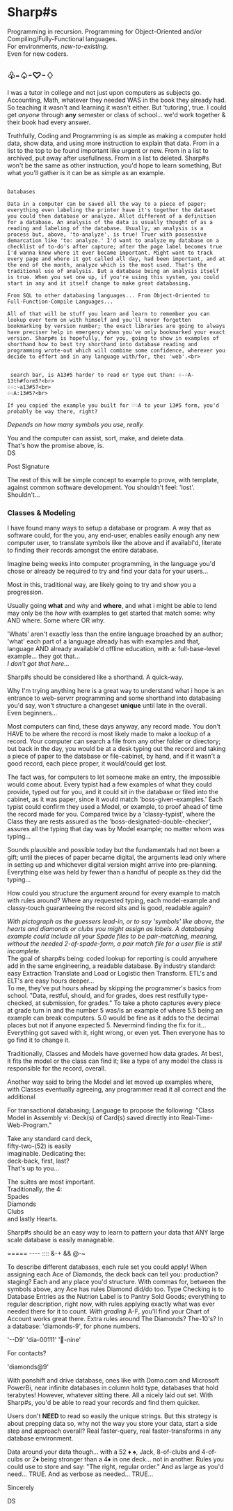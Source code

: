<p>
<h1>Sharp#s</h1>
Programming in recursion. Programming for Object-Oriented and/or Compiling/Fully-Functional languages. <br >
For environments, <i>new-to-existing</i>.<br>
Even for new coders.<br>
<h2>♧-♤-♡-♢</h2>

I was a tutor in college and not just upon computers as subjects go. Accounting, Math, whatever they needed WAS in the book they already had. So teaching it wasn't and learning it wasn't either. But 'tutoring', true. I could get <i>anyone</i> through <b>any</b> semester or class of school... we'd work together & their book had every answer.<br>

Truthfully, Coding and Programming is as simple as making a computer hold data, show data, and using more instruction to explain that data. From in a list to the top to be found important like urgent or new. From in a list to archived, put away after usefullness. From in a list to deleted. Sharp#s won't be the same as other instruction, you'd hope to learn something, But what you'll gather is it can be as simple as an example.<br>

```

Databases

Data in a computer can be saved all the way to a piece of paper; everything even labeling the printer have it's together the dataset you could then database or analyze. Allot different of a definition for a database. An analysis of the data is usually thought of as a reading and labeling of the database. Usually, an analysis is a process but, above, 'to-analyze', is true! Truer with possessive demarcation like 'to: analyze.' I'd want to analyze my database on a checklist of to-do's after capture; after the page label becomes true I'd wanna know where it ever became important. Might want to track every page and where it got called all day, had been important, and at the end of the month, analyze which is the most used. That's the traditional use of analysis. But a database being an analysis itself is true. When you set one up, if you're using this system, you could start in any and it itself change to make great databasing. 

From SQL to other databasing languages... From Object-Oriented to Full-Function-Compile Languages...

All of that will be stuff you learn and learn to remember you can lookup ever term on with himself and you'll never forgotten bookmarking by version number; the exact libraries are going to always have preciser help in emergency when you've only bookmarked your exact version. Sharp#s is hopefully, for you, going to show in examples of shorthand how to best try shorthand into database reading and programming wrote-out which will combine some confidence, wherever you decide to effort and in any language with/for, the: 'web'.<br>


 search bar, is A13#5 harder to read or type out than: ♧-♤A-13th#form5?<br>
♧♤:~a13#5?<br>
♧♤A:13#5?<br>

If you copied the example you built for ♡♢A to your 13#5 form, you'd probably be way there, right? 

```

<i>Depends on how many symbols you use, really.</i>

You and the computer can assist, sort, make, and delete data.<br>
That's how the promise above, is.<br>
DS

Post Signature

The rest of this will be simple concept to example to prove, with template, against common software development. You shouldn't feel: 'lost'. Shouldn't...
</p>

<h3>Classes & Modeling</h3>
<p>
  I have found many ways to setup a database or program. A way that as software could, for the you, any end-user, enables easily enough any new computer user, to translate symbols like the above and if availabl'd, literate to finding their records amongst the entire database.<br>

Imagine being weeks into computer programming, in the language you'd chose or already be required to try and find your data for your users...
</p>

<p> 
  Most in this, traditional way, are likely going to try and show you a progression. <br>

 Usually going <b>what</b> and <i>why</i> and <b>where</b>, and what i might be able to lend may only be the <i>how</i> with examples to get started that match some: why AND where. Some where OR why. <br>

 'Whats' aren't exactly less than the entire language broached by an author; 'what' each part of a language already has with examples and that, language AND already available'd offline education, with a: full-base-level example... they got that...<br>
<i>I don't got that here...</i><br>

 <underline>Sharp#s should be considered like a shorthand. A quick-way.
  

  Why I'm trying anything here is a great way to understand what i hope is an entrance to web-servrr programming and some shorthand into databasing you'd say, won't structure a changeset <b>unique</b> until late in the overall. <br>
 Even beginners...
  
</p>

<p>

 Most computers can find, these days anyway, any record made. You don't HAVE to be where the record is most likely made to make a lookup of a record. Your computer can search a file from any other folder or directory; but back in the day, you would be at a desk typing out the record and taking a piece of paper to the database or file-cabinet, by hand, and if it wasn't a good record, each piece proper, it would/could get lost.
</p>

<p>

 The fact was, for computers to let someone make an entry, the impossible would come about. Every typist had a few examples of what they could provide, typed out for you, and it could sit in the database or filed into the cabinet, as it was paper, since it would match 'boss-given-examples.' Each typist could confirm they used a Model, or example, to proof ahead of time the record made for you. Compared twice by a 'classy-typist', where the Class they are rests assured as the 'boss-designated-double-checker', assures all the typing that day was by Model example; no matter whom was typing...
</p>
<p>

 Sounds plausible and possible today but the fundamentals had not been a gift; until the pieces of paper became digital, the arguments lead only where in setting up and whichever digital version might arrive into pre-planning. Everything else was held by fewer than a handful of people as they did the typing...
</p>
 
<p>
 How could you structure the argument around for every example to match with rules around? Where any requested typing, each model-example and classy-touch guaranteeing the record sits and is good, readable again?
</p>
<p>

<p>
  <i>With pictograph as the guessers lead-in, or to say 'symbols' like above, the hearts and diamonds or clubs you might assign as labels. A databasing example could include all your Spade files to be pair-matching, meaning, without the needed 2-of-spade-form, a pair match file for a user file is still incomplete.
</i><br>
The goal of sharp#s being: coded lookup for reporting is could anywhere add in the same engineering, a readable database. By industry standard: easy Extraction Translate and Load or Logistic then Transform. ETL's and ELT's are easy hours deeper...
<br>To me, they've put hours ahead by skipping the programmer's basics from school.
"Data, restful, should, and for grades, does rest restfully type-checked, at submission, for grades." To take a photo captures every piece at grade turn in and the number 5 was/is an example of where 5.5 being an example can break computers. 5.0 would be fine as it adds to the decimal places but not if anyone expected 5. Nevermind finding the fix for it...
Everything got saved with it, right
 wrong,
 or even yet. Then everyone has to go find it to change it.

</p>

Traditionally, Classes and Models have governed how data grades. At best, it fits the model or the class can find it; like a type of any model the class is responsible for the record, overall.

Another way said to bring the Model and let moved up examples
where, with Classes eventually agreeing, any programmer read it all correct and the additional 
<p>
  For transactional databasing; Language to propose the following: "Class Model in Assembly vi: Deck(s) of Card(s) saved directly into Real-Time-Web-Program."
</p>

<p>
  Take any standard card deck,<br>
fifty-two-(52) is easily<br>
imaginable. Dedicating the:<br>
deck-back, first, last?<br>
That's up to you...
</p>

The suites are most important.<br>
Traditionally, the 4:<br>
Spades<br>
Diamonds<br>
Clubs<br>
and lastly Hearts.<br>

Sharp#s should be an easy way to learn to pattern your data that
ANY large scale database is
easily manageable.

===== ---- :::: &-+ && @-~

To describe different databases, 
each rule set you could apply! 
When assigning each Ace of Diamonds,
the deck back can tell you:
production?
staging?
Each and any place you'd structure.
With commas for, between the symbols above, any Ace has rules
Diamond did/do too.
Type Checking is to Database Entries as the Nutrion Label is to Pantry Sold Goods; everything to regular description, right now, with rules applying exactly what was
ever needed there for it to count.
<i>With grading</i> A-F, you'll
find your Chart of Account works great there. Extra rules around
The Diamonds? The-10's?
In a database: 'diamonds-9',
for phone numbers.

'--D9'    'dia-00111'  '💎-nine'

For contacts?

'diamonds@9'

With panshift and drive database,
ones like with Domo.com and
Microsoft PowerBi, near
infinite databases in
column hold type,
databases that hold terabytes!
However, whatever sitting there.
All a nicely laid out set. With Sharp#s, you'd be able to read your records and find them quicker. 

Users don't <b> NEED </b> to read
so easily the unique strings.
But this strategy is about
prepping data so, why not
the way you store your
data, start a side
step and approach
overall? Real faster-query,
real faster-transforms in
any database environment.

Data around your data though... with a 52 ♦️ ♠️, Jack, 8-of-clubs and 4-of-culbs or 2♦️ being stronger than a 4♦️ in one deck...
not in another. Rules you
could use to store and say:
"The right, regular order."
And as large as you'd need... TRUE.
And as verbose as needed... TRUE...

Sincerely

DS